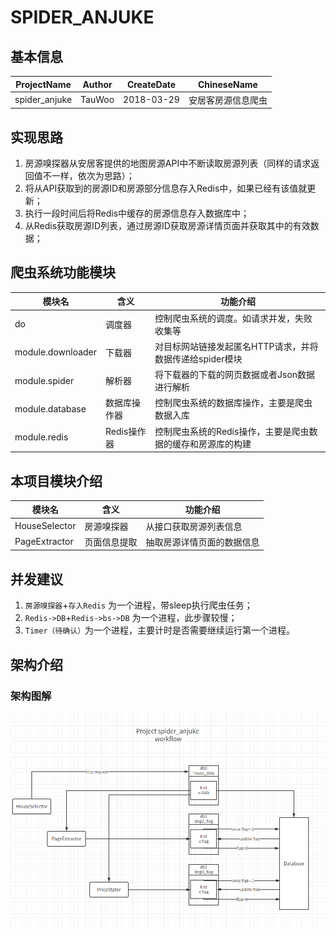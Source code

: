 # SPIDER_ANJUKE

## 基本信息
ProjectName | Author | CreateDate | ChineseName
--- | --- | --- | ---
spider_anjuke | TauWoo | 2018-03-29 | 安居客房源信息爬虫

## 实现思路
1. 房源嗅探器从安居客提供的地图房源API中不断读取房源列表（同样的请求返回值不一样，依次为思路）；
2. 将从API获取到的房源ID和房源部分信息存入Redis中，如果已经有该值就更新；
3. 执行一段时间后将Redis中缓存的房源信息存入数据库中；
4. 从Redis获取房源ID列表，通过房源ID获取房源详情页面并获取其中的有效数据；

## 爬虫系统功能模块
模块名 | 含义 | 功能介绍
--- | --- | ---
do | 调度器 | 控制爬虫系统的调度。如请求并发，失败收集等
module.downloader | 下载器 | 对目标网站链接发起匿名HTTP请求，并将数据传递给spider模块
module.spider | 解析器 | 将下载器的下载的网页数据或者Json数据进行解析
module.database | 数据库操作器 | 控制爬虫系统的数据库操作，主要是爬虫数据入库
module.redis | Redis操作器 | 控制爬虫系统的Redis操作，主要是爬虫数据的缓存和房源库的构建

## 本项目模块介绍
模块名 | 含义 | 功能介绍
--- | --- | ---
HouseSelector | 房源嗅探器 | 从接口获取房源列表信息
PageExtractor | 页面信息提取 | 抽取房源详情页面的数据信息

## 并发建议
1. `房源嗅探器`+`存入Redis` 为一个进程，带sleep执行爬虫任务；
2. `Redis->DB`+`Redis->bs->DB` 为一个进程，此步骤较慢；
3. `Timer（待确认）`为一个进程，主要计时是否需要继续运行第一个进程。

## 架构介绍
### 架构图解
![image](https://raw.githubusercontent.com/TauWu/spider_anjuke/master/constant/images/spider_frame.png)
